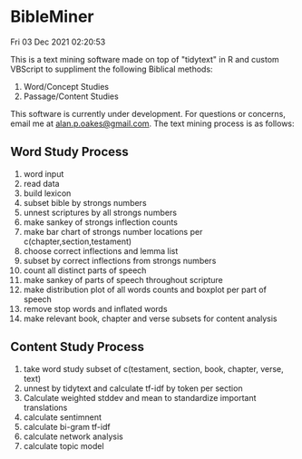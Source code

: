 # BibleMiner

Fri 03 Dec 2021 02:20:53

This is a text mining software made on top of "tidytext" in R and custom
VBScript to suppliment the following Biblical methods:

1. Word/Concept Studies
2. Passage/Content Studies

This software is currently under development. For questions or concerns, email
me at alan.p.oakes@gmail.com. The text mining process is as follows:

## Word Study Process

1. word input
2. read data
3. build lexicon
4. subset bible by strongs numbers
5. unnest scriptures by all strongs numbers
6. make sankey of strongs inflection counts
7. make bar chart of strongs number locations per c(chapter,section,testament)
8. choose correct inflections and lemma list
9. subset by correct inflections from strongs numbers
10. count all distinct parts of speech
11. make sankey of parts of speech throughout scripture
12. make distribution plot of all words counts and boxplot per part of speech
13. remove stop words and inflated words
14. make relevant book, chapter and verse subsets for content analysis

## Content Study Process

1. take word study subset of c(testament, section, book, chapter, verse, text)
2. unnest by tidytext and calculate tf-idf by token per section
3. Calculate weighted stddev and mean to standardize important translations
4. calculate sentimnent
5. calculate bi-gram tf-idf
6. calculate network analysis
7. calculate topic model
